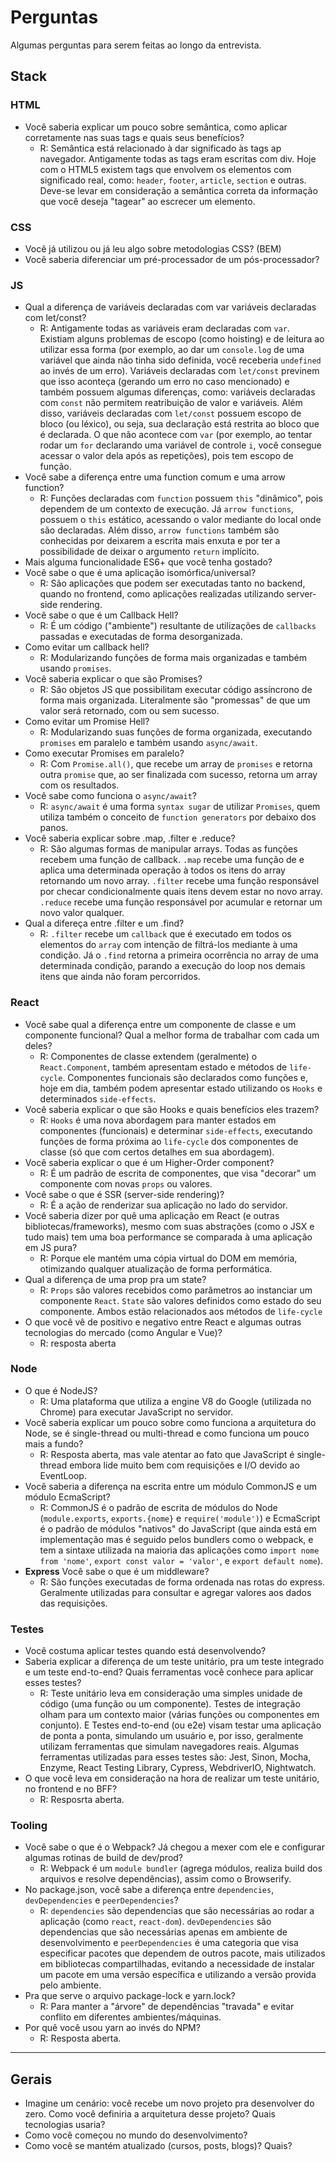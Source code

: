 # Perguntas
Algumas perguntas para serem feitas ao longo da entrevista.

## Stack

### HTML
- Você saberia explicar um pouco sobre semântica, como aplicar corretamente nas suas tags e quais seus benefícios?
    - R: Semântica está relacionado à dar significado às tags ap navegador. Antigamente todas as tags eram escritas com div. Hoje com o HTML5 existem tags que envolvem os elementos com significado real, como: `header`, `footer`, `article`, `section` e outras. Deve-se levar em consideração a semântica correta da informação que você deseja "tagear" ao escrecer um elemento.

### CSS
- Você já utilizou ou já leu algo sobre metodologias CSS? (BEM)
- Você saberia diferenciar um pré-processador de um pós-processador?

### JS
- Qual a diferença de variáveis declaradas com var variáveis declaradas com let/const?
    - R: Antigamente todas as variáveis eram declaradas com `var`. Existiam alguns problemas de escopo (como hoisting) e de leitura ao utilizar essa forma (por exemplo, ao dar um `console.log` de uma variável que ainda não tinha sido definida, você receberia `undefined` ao invés de um erro). Variáveis declaradas com `let/const` previnem que isso aconteça (gerando um erro no caso mencionado) e também possuem algumas diferenças, como: variáveis declaradas com `const` não permitem reatribuição de valor e variáveis. Além disso, variáveis declaradas com `let/const` possuem escopo de bloco (ou léxico), ou seja, sua declaração está restrita ao bloco que é declarada. O que não acontece com `var` (por exemplo, ao tentar rodar um `for` declarando uma variável de controle `i`, você consegue acessar o valor dela após as repetições), pois tem escopo de função.
- Você sabe a diferença entre uma function comum e uma arrow function?
    - R: Funções declaradas com `function` possuem `this` "dinâmico", pois dependem de um contexto de execução. Já `arrow functions`, possuem o `this` estático, acessando o valor mediante do local onde são declaradas. Além disso, `arrow functions` também são conhecidas por deixarem a escrita mais enxuta e por ter a possibilidade de deixar o argumento `return` implícito.
- Mais alguma funcionalidade ES6+ que você tenha gostado?
- Você sabe o que é uma aplicação isomórfica/universal?
    - R: São aplicações que podem ser executadas tanto no backend, quando no frontend, como aplicações realizadas utilizando server-side rendering.
- Você sabe o que é um Callback Hell?
    - R: É um código ("ambiente") resultante de utilizações de `callbacks` passadas e executadas de forma desorganizada.
- Como evitar um callback hell?
    - R: Modularizando funções de forma mais organizadas e também usando `promises`.
- Você saberia explicar o que são Promises?
    - R: São objetos JS que possibilitam executar código assíncrono de forma mais organizada. Literalmente são "promessas" de que um valor será retornado, com ou sem sucesso.
- Como evitar um Promise Hell?
    - R: Modularizando suas funções de forma organizada, executando `promises` em paralelo e também usando `async/await`. 
- Como executar Promises em paralelo?
    - R: Com `Promise.all()`, que recebe um array de `promises` e retorna outra `promise` que, ao ser finalizada com sucesso, retorna um array com os resultados.
- Você sabe como funciona o `async/await`?
    - R: `async/await` é uma forma `syntax sugar` de utilizar `Promises`, quem utiliza também o conceito de `function generators` por debaixo dos panos.
- Você saberia explicar sobre .map, .filter e .reduce?
    - R: São algumas formas de manipular arrays. Todas as funções recebem uma função de callback. `.map` recebe uma função de e aplica uma determinada operação à todos os itens do array retornando um novo array. `.filter` recebe uma função responsável por checar condicionalmente quais itens devem estar no novo array. `.reduce` recebe uma função responsável por acumular e retornar um novo valor qualquer.
- Qual a difereça entre .filter e um .find?
    - R: `.filter` recebe um `callback` que é executado em todos os elementos do `array` com intenção de filtrá-los mediante à uma condição. Já o `.find` retorna a primeira ocorrência no array de uma determinada condição, parando a execução do loop nos demais itens que ainda não foram percorridos.

### React
- Você sabe qual a diferença entre um componente de classe e um componente funcional? Qual a melhor forma de trabalhar com cada um deles?
    - R: Componentes de classe extendem (geralmente) o `React.Component`, também apresentam estado e métodos de `life-cycle`. Componentes funcionais são declarados como funções e, hoje em dia, também podem apresentar estado utilizando os `Hooks` e determinados `side-effects`.
- Você saberia explicar o que são Hooks e quais benefícios eles trazem?
    - R: `Hooks` é uma nova abordagem para manter estados em componentes (funcionais) e determinar `side-effects`, executando funções de forma próxima ao `life-cycle` dos componentes de classe (só que com certos detalhes em sua abordagem).
- Você saberia explicar o que é um Higher-Order component?
    - R: É um padrão de escrita de componentes, que visa "decorar" um componente com novas `props` ou valores.
- Você sabe o que é SSR (server-side rendering)?
    - R: É a ação de renderizar sua aplicação no lado do servidor.
- Você saberia dizer por quê uma aplicação em React (e outras bibliotecas/frameworks), mesmo com suas abstrações (como o JSX e tudo mais) tem uma boa performance se comparada à uma aplicação em JS pura?
    - R: Porque ele mantém uma cópia virtual do DOM em memória, otimizando qualquer atualização de forma performática.
- Qual a diferença de uma prop pra um state?
    - R: `Props` são valores recebidos como parâmetros ao instanciar um componente `React`. `State` são valores definidos como estado do seu componente. Ambos estão relacionados aos métodos de `life-cycle`
- O que você vê de positivo e negativo entre React e algumas outras tecnologias do mercado (como Angular e Vue)?
    - R: resposta aberta

### Node
- O que é NodeJS?
    - R: Uma plataforma que utiliza a engine V8 do Google (utilizada no Chrome) para executar JavaScript no servidor.
- Você saberia explicar um pouco sobre como funciona a arquitetura do Node, se é single-thread ou multi-thread e como funciona um pouco mais a fundo?
    - R: Resposta aberta, mas vale atentar ao fato que JavaScript é single-thread embora lide muito bem com requisições e I/O devido ao EventLoop.
- Você saberia a diferença na escrita entre um módulo CommonJS e um módulo EcmaScript?
    - R: CommonJS é o padrão de escrita de módulos do Node (`module.exports`, `exports.{nome}` e `require('module')`) e EcmaScript é o padrão de módulos "nativos" do JavaScript (que ainda está em implementação mas é seguido pelos bundlers como o webpack, e tem a sintaxe utilizada na maioria das aplicações como `import nome from 'nome'`, `export const valor = 'valor'`, e `export default nome`). 
- **Express** Você sabe o que é um middleware?
    - R: São funções executadas de forma ordenada nas rotas do express. Geralmente utilizadas para consultar e agregar valores aos dados das requisições.

### Testes
- Você costuma aplicar testes quando está desenvolvendo?
- Saberia explicar a diferença de um teste unitário, pra um teste integrado e um teste end-to-end? Quais ferramentas você conhece para aplicar esses testes?
    - R: Teste unitário leva em consideração uma simples unidade de código (uma função ou um componente). Testes de integração olham para um contexto maior (várias funções ou componentes em conjunto). E Testes end-to-end (ou e2e) visam testar uma aplicação de ponta a ponta, simulando um usuário e, por isso, geralmente utilizam ferramentas que simulam navegadores reais. Algumas ferramentas utilizadas para esses testes são: Jest, Sinon, Mocha, Enzyme, React Testing Library, Cypress, WebdriverIO, Nightwatch.
- O que você leva em consideração na hora de realizar um teste unitário, no frontend e no BFF?
    - R: Resposrta aberta.

### Tooling
- Você sabe o que é o Webpack? Já chegou a mexer com ele e configurar algumas rotinas de build de dev/prod?
    - R: Webpack é um `module bundler` (agrega módulos, realiza build dos arquivos e resolve dependências), assim como o Browserify.
- No package.json, você sabe a diferença entre `dependencies`, `devDependencies` e `peerDependencies`?
    - R: `dependencies` são dependencias que são necessárias ao rodar a aplicação (como `react`, `react-dom`). `devDependencies` são dependencias que são necessárias apenas em ambiente de desenvolvimento e `peerDependencies` é uma categoria que visa especificar pacotes que dependem de outros pacote, mais utilizados em bibliotecas compartilhadas, evitando a necessidade de instalar um pacote em uma versão específica e utilizando a versão provida pelo ambiente.
- Pra que serve o arquivo package-lock e yarn.lock?
    - R: Para manter a "árvore" de dependências "travada" e evitar conflito em diferentes ambientes/máquinas.
- Por quê você usou yarn ao invés do NPM?
    - R: Resposta aberta.

--------------------------------------------------------------------

## Gerais
- Imagine um cenário: você recebe um novo projeto pra desenvolver do zero. Como você definiria a arquitetura desse projeto? Quais tecnologias usaria?
- Como você começou no mundo do desenvolvimento?
- Como você se mantém atualizado (cursos, posts, blogs)? Quais?

